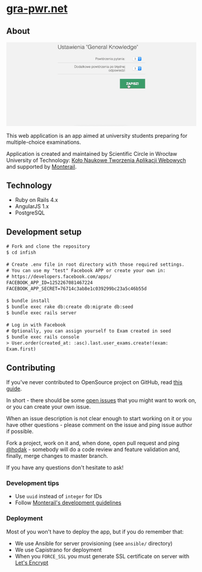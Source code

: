 # [gra-pwr.net](http://gra-pwr.net)

## About

![](doc/gra-pwr.gif?raw=true)

This web application is an app aimed at university students preparing for multiple-choice examinations.

Application is created and maintained by Scientific Circle in Wrocław University of Technology: [Koło Naukowe Tworzenia Aplikacji Webowych](http://monterail.com/pwr) and supported by [Monterail](http://monterail.com/).

## Technology

- Ruby on Rails 4.x
- AngularJS 1.x
- PostgreSQL

## Development setup

```
# Fork and clone the repository
$ cd infish

# Create .env file in root directory with those required settings.
# You can use my "test" Facebook APP or create your own in:
# https://developers.facebook.com/apps/
FACEBOOK_APP_ID=1252267081467224
FACEBOOK_APP_SECRET=76714c3ab8e1c039299bc23a5c46b55d

$ bundle install
$ bundle exec rake db:create db:migrate db:seed
$ bundle exec rails server

# Log in with Facebook
# Optionally, you can assign yourself to Exam created in seed
$ bundle exec rails console
> User.order(created_at: :asc).last.user_exams.create!(exam: Exam.first)
```

## Contributing

If you've never contributed to OpenSource project on GitHub, read [this guide](https://guides.github.com/activities/contributing-to-open-source/).

In short - there should be some [open issues](https://github.com/hodak/infish/issues) that you might want to work on, or you can create your own issue.

When an issue description is not clear enough to start working on it or you have other questions - please comment on the issue and ping issue author if possible.

Fork a project, work on it and, when done, open pull request and ping [@hodak](https://github.com/hodak/) - somebody will do a code review and feature validation and, finally, merge changes to master branch.

If you have any questions don't hesitate to ask!

### Development tips

- Use `uuid` instead of `integer` for IDs
- Follow [Monterail's development guidelines](https://github.com/monterail/guidelines)

### Deployment

Most of you won't have to deploy the app, but if you do remember that:

- We use Ansible for server provisioning (see `ansible/` directory)
- We use Capistrano for deployment
- When you `FORCE_SSL` you must generate SSL certificate on server with [Let's Encrypt](https://letsencrypt.org/howitworks/)
